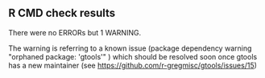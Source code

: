 ## R CMD check results
There were no ERRORs but 1 WARNING. 

The warning is referring to a known issue 
(package dependency warning "orphaned package: 'gtools'" ) which should be
resolved soon once gtools has a new maintainer 
(see https://github.com/r-gregmisc/gtools/issues/15)

